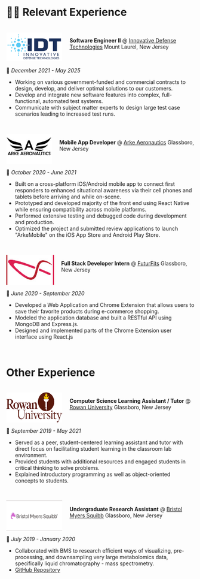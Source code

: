 # 👨‍💻 Relevant Experience

<br>

<div style="display: flex;">
<img src="../images/IDT-Logo.jpg" alt="IDT-Logo" width="150" height="80" style="object-fit: contain" />
&nbsp;&nbsp;&nbsp;&nbsp;&nbsp;

**Software Engineer II** @ [Innovative Defense Technologies](https://idtus.com/)
Mount Laurel, New Jersey

</div>

📅 _December 2021 - May 2025_

-   Working on various government-funded and commercial contracts to design, develop, and deliver optimal solutions to our customers.
-   Develop and integrate new software features into complex, full-functional, automated test systems.
-   Communicate with subject matter experts to design large test case scenarios leading to increased test runs.

&nbsp;

<div style="display: flex;">
<img src="../images/Arke-Logo.jfif" alt="Arke-Logo" width="150" height="80" style="object-fit: cover" />
&nbsp;&nbsp;&nbsp;&nbsp;&nbsp;

**Mobile App Developer** @ [Arke Aeronautics](https://www.arkelive.com/)
Glassboro, New Jersey

</div>

📅 _October 2020 - June 2021_

-   Built on a cross-platform iOS/Android mobile app to connect first responders to enhanced situational awareness via their cell phones and tablets before arriving and while on-scene.
-   Prototyped and developed majority of the front end using React Native while ensuring compatibility across mobile platforms.
-   Performed extensive testing and debugged code during development and production.
-   Optimized the project and submitted review applications to launch "ArkeMobile" on the iOS App Store and Android Play Store.

&nbsp;

<div style="display: flex;">
<img src="../images/FuturFits-Logo.jpg" alt="FuturFits-Logo" width="150" height="80" style="object-fit: cover" />
&nbsp;&nbsp;&nbsp;&nbsp;&nbsp;

**Full Stack Developer Intern** @ [FuturFits](https://chrome.google.com/webstore/detail/futurfits/lbijjbmhbdcmgohdcppmpgamaopncbig)
Glassboro, New Jersey

</div>

📅 _June 2020 - September 2020_

-   Developed a Web Application and Chrome Extension that allows users to save their favorite products during e-commerce shopping.
-   Modeled the application database and built a RESTful API using MongoDB and Express.js.
-   Designed and implemented parts of the Chrome Extension user interface using React.js

&nbsp;

# Other Experience

<br>

<div style="display: flex;">
<img src="../images/Rowan-Logo.png" alt="Rowan-Logo" width="150" height="80" style="" />
&nbsp;&nbsp;&nbsp;&nbsp;&nbsp;

**Computer Science Learning Assistant / Tutor** @ [Rowan University](https://csm.rowan.edu/departments/cs/)
Glassboro, New Jersey

</div>

📅 _September 2019 - May 2021_

-   Served as a peer, student-centered learning assistant and tutor with direct focus on facilitating student learning in the classroom lab environment.
-   Provided students with additional resources and engaged students in critical thinking to solve problems.
-   Explained introductory programming as well as object-oriented concepts to students.

&nbsp;

<div style="display: flex;">
<img src="../images/BMS-Logo.jpg" alt="BMS-Logo" width="150" height="80" style="object-fit: cover" />
&nbsp;&nbsp;&nbsp;&nbsp;&nbsp;

**Undergraduate Research Assistant** @ [Bristol Myers Squibb](https://csm.rowan.edu/departments/cs/research/bms/)
Glassboro, New Jersey

</div>

📅 _July 2019 - January 2020_

-   Collaborated with BMS to research efficient ways of visualizing, pre-processing, and downsampling very large metabolomics data, specifically liquid chromatography - mass spectrometry.
-   [GitHub Repository](https://github.com/jiangs11/LCMS-Data-Visualization)

&nbsp;
